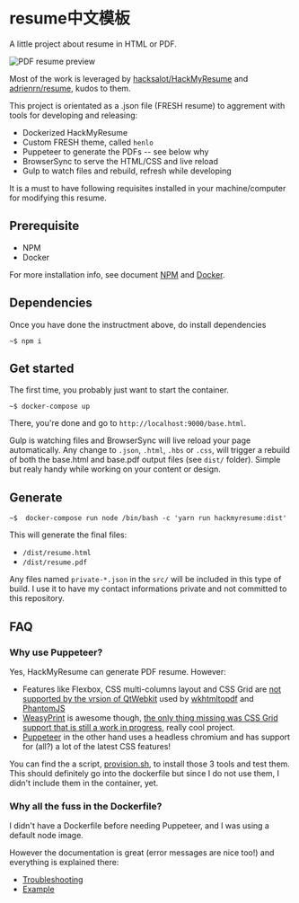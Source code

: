 # resume中文模板

A little project about resume in HTML or PDF.

![PDF resume preview](https://i.imgur.com/kHnUwmo.png)

Most of the work is leveraged by [hacksalot/HackMyResume](https://github.com/hacksalot/HackMyResume) and [adrienrn/resume](https://github.com/adrienrn/resume), kudos to them.

This project is orientated as a .json file (FRESH resume) to aggrement with tools for developing and releasing:

-   Dockerized HackMyResume
-   Custom FRESH theme, called `henlo`
-   Puppeteer to generate the PDFs -- see below why
-   BrowserSync to serve the HTML/CSS and live reload
-   Gulp to watch files and rebuild, refresh while developing

It is a must to have following requisites installed in your machine/computer for modifying this resume.

## Prerequisite

-   NPM
-   Docker

For more installation info, see document [NPM](https://docs.npmjs.com/cli/install) and [Docker](https://docs.docker.com/install/linux/docker-ce/ubuntu/).

## Dependencies

Once you have done the instructment above, do install dependencies

```
~$ npm i
```

## Get started

The first time, you probably just want to start the container.

```
~$ docker-compose up
```

There, you're done and go to `http://localhost:9000/base.html`.

Gulp is watching files and BrowserSync will live reload your page automatically. Any change to `.json`, `.html`, `.hbs` or `.css`, will trigger a rebuild of both the base.html and base.pdf output files (see `dist/` folder). Simple but realy handy while working on your content or design.

## Generate

```
~$  docker-compose run node /bin/bash -c 'yarn run hackmyresume:dist'
```

This will generate the final files:

-   `/dist/resume.html`
-   `/dist/resume.pdf`

Any files named `private-*.json` in the `src/` will be included in this type of build. I use it to have my contact informations private and not committed to this repository.

## FAQ

### Why use Puppeteer?

Yes, HackMyResume can generate PDF resume. However:

-   Features like Flexbox, CSS multi-columns layout and CSS Grid are [not supported by the vrsion of QtWebkit](http://trac.webkit.org/wiki/QtWebKitFeatures22) used by [wkhtmltopdf](https://wkhtmltopdf.org/) and [PhantomJS](https://phantomjs.org/)
-   [WeasyPrint](https://github.com/Kozea/WeasyPrint) is awesome though, [the only thing missing was CSS Grid support that is still a work in progress](https://github.com/Kozea/WeasyPrint/issues/543), really cool project.
-   [Puppeteer](https://github.com/GoogleChrome/puppeteer) in the other hand uses a headless chromium and has support for (all?) a lot of the latest CSS features!

You can find the a script, [provision.sh](https://github.com/adrienrn/resume/blob/dev/scripts/provision.sh), to install those 3 tools and test them. This should definitely go into the dockerfile but since I do not use them, I didn't include them in the container, yet.

### Why all the fuss in the Dockerfile?

I didn't have a Dockerfile before needing Puppeteer, and I was using a default node image.

However the documentation is great (error messages are nice too!) and everything is explained there:

-   [Troubleshooting](https://github.com/GoogleChrome/puppeteer/blob/master/docs/troubleshooting.md#running-puppeteer-in-docker)
-   [Example](https://github.com/ebidel/try-puppeteer/tree/1ce29c6a2068bb824c59a71958af7b8607179fc4)
